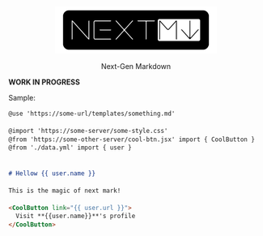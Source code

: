 <div align="center">
  
<img src="nextmark-framed.svg" width="320px"/>

Next-Gen Markdown
  
</div>


**WORK IN PROGRESS**

Sample:

```md
@use 'https://some-url/templates/something.md'

@import 'https://some-server/some-style.css'
@from 'https://some-other-server/cool-btn.jsx' import { CoolButton }
@from './data.yml' import { user }


# Hellow {{ user.name }}

This is the magic of next mark!

<CoolButton link="{{ user.url }}">
  Visit **{{user.name}}**'s profile
</CoolButton>
```

